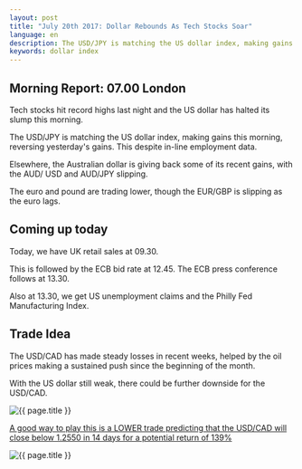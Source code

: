 ```yaml
---
layout: post
title: "July 20th 2017: Dollar Rebounds As Tech Stocks Soar"
language: en
description: The USD/JPY is matching the US dollar index, making gains this morning, reversing yesterday's gains. This despite in-line employment data
keywords: dollar index
---
```

## Morning Report: 07.00 London

Tech stocks hit record highs last night and the US dollar has halted its slump this morning. 

The USD/JPY is matching the US dollar index, making gains this morning, reversing yesterday's gains. This despite in-line employment data. 

Elsewhere, the Australian dollar is giving back some of its recent gains, with the AUD/ USD and AUD/JPY slipping. 

The euro and pound are trading lower, though the EUR/GBP is slipping as the euro lags. 

## Coming up today

Today, we have UK retail sales at 09.30. 

This is followed by the ECB bid rate at 12.45. The ECB press conference follows at 13.30. 

Also at 13.30, we get US unemployment claims and the Philly Fed Manufacturing Index. 

## Trade Idea

The USD/CAD has made steady losses in recent weeks, helped by the oil prices making a sustained push since the beginning of the month. 

With the US dollar still weak, there could be further downside for the USD/CAD.  

<img class="post-image" src="{{ site.url }}/images/2017-07-20_07-14-09.jpg" alt="{{ page.title }}" title="{{ page.title }}">

<a href="%LINK%%?currency=GBP&market=forex&underlying=frxUSDCAD&formname=higherlower&duration_amount=14&duration_units=d&amount=10&amount_type=payout&expiry_type=duration&barrier=1.2550" target="_blank">A good way to play this is a LOWER trade predicting that the USD/CAD will close below 1.2550 in 14 days for a potential return of 139%</a>

<img class="post-image" src="{{ site.url }}/images/2017-07-20_07-15-04.jpg" alt="{{ page.title }}" title="{{ page.title }}">